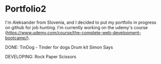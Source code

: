 # Portfolio2

I'm Aleksander from Slovenia, and I decided to put my portfolio in progress on github for job hunting. I'm currently working on the udemy's course (https://www.udemy.com/course/the-complete-web-development-bootcamp/).

DONE:
  TinDog - Tinder for dogs
  Drum kit
  Simon Says
  
DEVELOPING:
  Rock Paper Scissors

